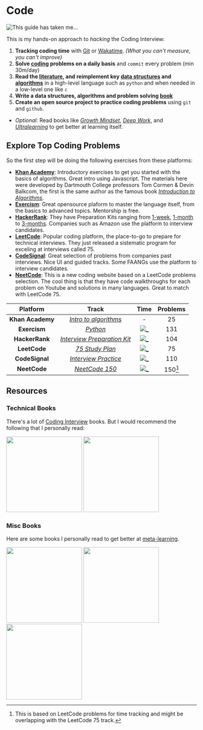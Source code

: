 # Code

![This guide has taken me...](https://wakatime.com/badge/user/5272a810-7eca-46d6-ae5c-e0a33012c5d9/project/6a92e5e4-26fc-4de4-ac7a-cd942966f299.svg?style=for-the-badge)

This is my hands-on approach to *hacking* the Coding Interview:

1. **Tracking coding time** with [Git](https://git-time-metric.github.io/) or [Wakatime](https://wakatime.com/). *(What you can't measure, you can't improve)*
2. **Solve [coding](/coding/) problems on a daily basis** and `commit` every problem (min 30m/day)
3. **Read the [literature](#resources), and reimplement key [data structures](/data_structures/) and [algorithms](/algorithms/)** in a high-level language such as `python` and when needed in a low-level one like `c`
4. **Write a data structures, algorithms and problem solving [book](/book/)**
5. **Create an open source project to practice coding problems** using `git` and `github`.

- *Optional*: Read books like *[Growth Mindset](#misc-books)*, *[Deep Work](#misc-books)*, and *[Ultralearning](#misc-books)* to get better at learning itself.
  
## Explore Top Coding Problems

So the first step will be doing the following exercises from these platforms:

- [**Khan Academy**][k1]: Introductory exercises to get you started with the basics of algorithms. Great intro using Javascript. The materials here were developed by Dartmouth College professors Tom Cormen & Devin Balkcom, the first is the same author as the famous book *[Introduction to Algorithms]*.
- [**Exercism**][e1]: Great opensource plaform to master the language itself, from the basics to advanced topics. Mentorship is free.
- [**HackerRank**][h1]: They have Preparation Kits ranging from [1-week], [1-month] to [3-months]. Companies such as Amazon use the platform to interview candidates.
- [**LeetCode**][l1]: Popular coding platform, the place-to-go to prepare for technical interviews. They just released a sistematic program for exceling at interviews called 75.
- [**CodeSignal**][c1]: Great selection of problems from companies past interviews. Nice UI and guided tracks. Some FAANGs use the platform to interview candidates.
- [**NeetCode**][n1]: This is a new coding website based on a LeetCode problems selection. The cool thing is that they have code walkthroughs for each problem on Youtube and solutions in many languages. Great to match with LeetCode 75.

|     Platform     |               Track               |     Time      | Problems |
| :--------------: | :-------------------------------: | :-----------: | :------: |
| **Khan Academy** |    [*Intro to algorithms*][k1]    |       -       |    25    |
|   **Exercism**   |          [*Python*][e1]           | [![_][e]][e_] |   131    |
|  **HackerRank**  | [*Interview Preparation Kit*][h1] | [![_][h]][h_] |   104    |
|   **LeetCode**   |       [*75 Study Plan*][l1]       | [![_][l]][l_] |    75    |
|  **CodeSignal**  |    [*Interview Practice*][c1]     | [![_][c]][c_] |   110    |
|   **NeetCode**   |       [*NeetCode 150*][n1]        | [![_][l]][l_] | 150[^1]  |

[^1]: This is based on LeetCode problems for time tracking and might be overlapping with the LeetCode 75 track.

## Resources

### Technical Books

There's a lot of [Coding Interview](https://www.goodreads.com/genres/coding-interview) books. But I would recommend the following that I personally read:

<a href="https://www.amazon.com/Ace-Software-Engineering-Interview-Preparation/dp/1522703020"><img src="https://m.media-amazon.com/images/I/51JLxbBUufL._SX331_BO1,204,203,200_.jpg" height="200" ></a>
<a href="https://www.amazon.com/-/es/Adnan-Aziz/dp/1537713949"><img src="https://m.media-amazon.com/images/I/41CUbGSthHL._SY291_BO1,204,203,200_QL40_FMwebp_.jpg" height="200"></a>

### Misc Books

Here are some books I personally read to get better at [meta-learning].

<a href="https://www.amazon.com/-/es/Carol-Dweck/dp/0345472322"><img src="https://m.media-amazon.com/images/I/41j2-Rz1jiL._SY291_BO1,204,203,200_QL40_FMwebp_.jpg" height="200"></a>
<a href="https://www.amazon.com/-/es/Cal-Newport/dp/1455586692"><img src="https://m.media-amazon.com/images/I/41W+SUER72L._SY344_BO1,204,203,200_.jpg" height="200"></a>
<a href="https://www.amazon.com/Ultralearning-Master-Outsmart-Competition-Accelerate/dp/006285268X"><img src="https://m.media-amazon.com/images/I/51PfH156fIL._SX329_BO1,204,203,200_.jpg" height="200"></a>

[c]: https://wakatime.com/badge/github/ofou/codesignal.svg?style=social
[c_]: https://wakatime.com/badge/github/ofou/codesignal
[e]: https://wakatime.com/badge/github/ofou/exercism.svg?style=social
[e_]: https://wakatime.com/badge/github/ofou/exercism
[h]: https://wakatime.com/badge/github/ofou/hackerrank.svg?style=social
[h_]: https://wakatime.com/badge/github/ofou/hackerrank
[l]: https://wakatime.com/badge/github/ofou/leetcode.svg?style=social
[l_]: https://wakatime.com/badge/github/ofou/leetcode

[c1]: https://app.codesignal.com/interview-practice
[e1]: https://exercism.org/tracks/python
[h1]: https://www.hackerrank.com/interview/interview-preparation-kit
[l1]: https://leetcode.com/study-plan/leetcode-75/
[n1]: https://neetcode.io
[k1]: https://www.khanacademy.org/computing/computer-science/algorithms
[1-week]: https://www.hackerrank.com/interview/preparation-kits/one-week-preparation-kit/
[1-month]: https://www.hackerrank.com/interview/preparation-kits/one-month-preparation-kit/
[3-months]: https://www.hackerrank.com/interview/preparation-kits/three-month-preparation-kit/

[meta-learning]: https://en.wikipedia.org/wiki/Meta-learning
[Introduction to Algorithms]: https://mitpress.mit.edu/9780262046305/introduction-to-algorithms/
